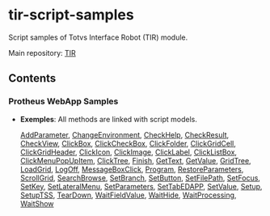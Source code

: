 # tir-script-samples

Script samples of Totvs Interface Robot (TIR) module.

Main repository: [TIR](https://github.com/totvs/tir)

## Contents

### Protheus WebApp Samples

- **Exemples**: All methods are linked with script models.

    [AddParameter](Modules/SIGAACD/ACDA010TESTCASE.py),
    [ChangeEnvironment](),
    [CheckHelp](Modules/SIGACTB/CTBA011TESTCASE.py),
    [CheckResult](Modules/SIGAAGR/OGC010TESTCASE.py),
    [CheckView](Modules/SIGACTB/CTBA200TESTCASE.py),
    [ClickBox](Modules/SIGAATF/ATFA110TESTCASE.py),
    [ClickCheckBox](Modules/SIGAEST/MATA180TESTCASE.py),
    [ClickFolder](Modules/SIGAPCO/PCOA030TESTCASE.py),
    [ClickGridCell](Modules/SIGAFIN/FINA340TESTCASE.py),
    [ClickGridHeader](),
    [ClickIcon](),
    [ClickImage](),
    [ClickLabel](Modules/SIGABI/BIXLogTESTCASE.py),
    [ClickListBox](),
    [ClickMenuPopUpItem](Modules/SIGAEST/MATC710TESTCASE.py),
    [ClickTree](Modules/SIGAGCP/GCPA200TESTCASE.py),
    [Finish](),
    [GetText](),
    [GetValue](Modules/SIGACTB/CTBA011TESTCASE.py),
    [GridTree](),
    [LoadGrid](Modules/SIGAEST/MATA105TESTCASE.py),
    [LogOff](),
    [MessageBoxClick](),
    [Program](Modules/SIGATMS/TMSA200TESTCASE.py),
    [RestoreParameters](Modules/SIGAJURI/JURA094TESTCASE.py),
    [ScrollGrid](Modules/SIGAGTP/GTPA003TESTCASE.py),
    [SearchBrowse](Modules/SIGATMS/TMSA500TESTCASE.py),
    [SetBranch](Modules/SIGATAF/TAFA400TESTCASE.py),
    [SetButton](Modules/SIGACTB/CTBC403TESTCASE.py),
    [SetFilePath](Modules/SIGAJURI/ANEXOSTESTCASE.py),
    [SetFocus](Modules/SIGAEST/MATA240TESTCASE.py),
    [SetKey](Modules/SIGAEST/MATA230TESTCASE.py),
    [SetLateralMenu](Modules/SIGABI/BIXProfileTESTCASE.py),
    [SetParameters](Modules/SIGAPCO/PCOC360TESTCASE.py),
    [SetTabEDAPP](),
    [SetValue](Modules/SIGACTB/CTBR200TESTCASE.py),
    [Setup](Modules/SIGATMS/TMSA500TESTCASE.py),
    [SetupTSS](Modules/SIGATSS/TSSMANAGERTESTCASE.py),
    [TearDown](Modules/SIGAPCP/MATA750TESTCASE.py),
    [WaitFieldValue](Modules/SIGAJURI/JURA106TESTCASE.py),
    [WaitHide](Modules/SIGAJURI/JURA100TESTCASE.py),
    [WaitProcessing](Modules/SIGAFIN/FINA910TESTCASE.py),
    [WaitShow](Modules/SIGAACD/ACDA010TESTCASE.py)